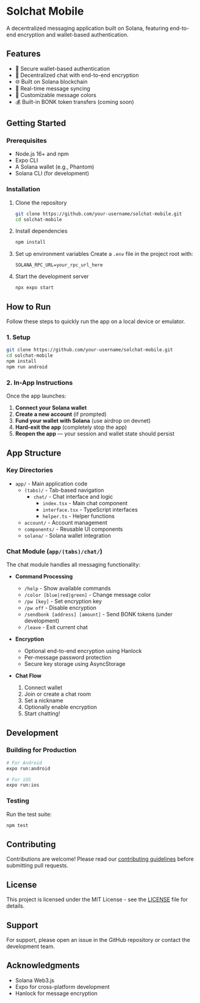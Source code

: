 # Solchat Mobile

A decentralized messaging application built on Solana, featuring end-to-end encryption and wallet-based authentication.

## Features

- 🔐 Secure wallet-based authentication
- 💬 Decentralized chat with end-to-end encryption
- 🌐 Built on Solana blockchain
- 🔄 Real-time message syncing
- 🎨 Customizable message colors
- 💰 Built-in BONK token transfers (coming soon)

## Getting Started

### Prerequisites

- Node.js 16+ and npm
- Expo CLI
- A Solana wallet (e.g., Phantom)
- Solana CLI (for development)

### Installation

1. Clone the repository
   ```bash
   git clone https://github.com/your-username/solchat-mobile.git
   cd solchat-mobile
   ```

2. Install dependencies
   ```bash
   npm install
   ```

3. Set up environment variables
   Create a `.env` file in the project root with:
   ```
   SOLANA_RPC_URL=your_rpc_url_here
   ```

4. Start the development server
   ```bash
   npx expo start
   ```
## How to Run

Follow these steps to quickly run the app on a local device or emulator.

### 1. Setup

```bash
git clone https://github.com/your-username/solchat-mobile.git
cd solchat-mobile
npm install
npm run android
```

### 2. In-App Instructions

Once the app launches:

1. **Connect your Solana wallet**
2. **Create a new account** (if prompted)
3. **Fund your wallet with Solana** (use airdrop on devnet)
4. **Hard-exit the app** (completely stop the app)
5. **Reopen the app** — your session and wallet state should persist

## App Structure

### Key Directories

- `app/` - Main application code
  - `(tabs)/` - Tab-based navigation
    - `chat/` - Chat interface and logic
      - `index.tsx` - Main chat component
      - `interface.tsx` - TypeScript interfaces
      - `helper.ts` - Helper functions
  - `account/` - Account management
  - `components/` - Reusable UI components
  - `solana/` - Solana wallet integration

### Chat Module (`app/(tabs)/chat/`)

The chat module handles all messaging functionality:

- **Command Processing**
  - `/help` - Show available commands
  - `/color [blue|red|green]` - Change message color
  - `/pw [key]` - Set encryption key
  - `/pw off` - Disable encryption
  - `/sendbonk [address] [amount]` - Send BONK tokens (under development)
  - `/leave` - Exit current chat

- **Encryption**
  - Optional end-to-end encryption using Hanlock
  - Per-message password protection
  - Secure key storage using AsyncStorage

- **Chat Flow**
  1. Connect wallet
  2. Join or create a chat room
  3. Set a nickname
  4. Optionally enable encryption
  5. Start chatting!

## Development

### Building for Production

```bash
# For Android
expo run:android

# For iOS
expo run:ios
```

### Testing

Run the test suite:
```bash
npm test
```

## Contributing

Contributions are welcome! Please read our [contributing guidelines](CONTRIBUTING.md) before submitting pull requests.

## License

This project is licensed under the MIT License - see the [LICENSE](LICENSE) file for details.

## Support

For support, please open an issue in the GitHub repository or contact the development team.

## Acknowledgments

- Solana Web3.js
- Expo for cross-platform development
- Hanlock for message encryption
